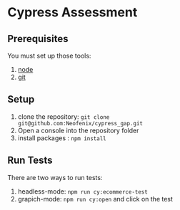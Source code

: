 # Cypress Assessment

## Prerequisites
You must set up those tools:

1. [node](https://nodejs.org/en/)
1. [git](https://git-scm.com/)

## Setup
1. clone the repository: `git clone git@github.com:Neofenix/cypress_gap.git`
2. Open a console into the repository folder
1. install packages : `npm install`

## Run Tests
There are two ways to run tests:
1. headless-mode: `npm run cy:ecommerce-test`
2. grapich-mode: `npm run cy:open` and click on the test

